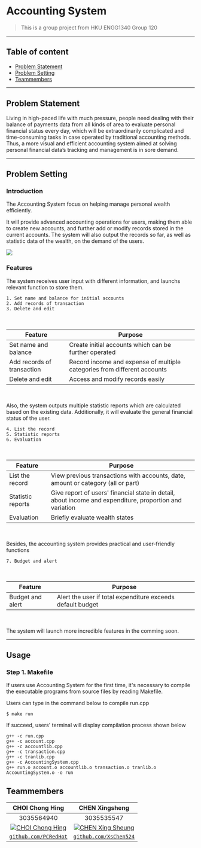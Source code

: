 # Accounting System

> This is a group project from HKU ENGG1340 Group 120

---

## Table of content

- [Problem Statement](#problem-statement)
- [Problem Setting](#problem-setting)
- [Teammembers](#teammembers)

---

## Problem Statement

Living in high-paced life with much pressure, people need dealing with their balance of payments data from all kinds of area to evaluate personal financial status every day, which will be extraordinarily complicated and time-consuming tasks in case operated by traditional accounting methods. Thus, a more visual and efficient accounting system aimed at solving personal financial data’s tracking and management is in sore demand.

---

## Problem Setting


### Introduction


The Accounting System focus on helping manage personal wealth efficiently.

It will provide advanced accounting operations for users, making them able to create new accounts, and further add or modify records stored in the current accounts. The system will also output the records so far, as well as statistic data of the wealth, on the demand of the users.

![](https://img.shields.io/badge/Language-C++-brightgreen.svg)


### Features


The system receives user input with different information, and launchs relevant function to store them.

	1. Set name and balance for initial accounts
	2. Add records of transaction
	3. Delete and edit

&nbsp;

Feature | Purpose
------------- | -------------
Set name and balance  | Create initial accounts which can be further operated
Add records of transaction  | Record income and expense of multiple categories from different accounts
Delete and edit | Access and modify records easily

&nbsp;

Also, the system outputs multiple statistic reports which are calculated based on the existing data. Additionally, it will evaluate the general financial status of the user.

	4. List the record
	5. Statistic reports
	6. Evaluation

&nbsp;

Feature | Purpose
------ | ------
List the record | View previous transactions with accounts, date, amount or category (all or part)
Statistic reports | Give report of users' financial state in detail, about income and expenditure, proportion and variation
Evaluation | Briefly evaluate wealth states

&nbsp;

Besides, the accounting system provides practical and user-friendly functions

	7. Budget and alert

&nbsp;

Feature | Purpose
------ | ------
Budget and alert | Alert the user if total expenditure exceeds default budget

&nbsp;

The system will launch more incredible features in the comming soon.

---

## Usage


### Step 1. Makefile

If users use Accounting System for the first time, it's necessary to compile the executable programs from source files by reading Makefile.

Users can type in the command below to compile run.cpp

    $ make run

If succeed, users' terminal will display compilation process shown below

    g++ -c run.cpp
    g++ -c account.cpp
    g++ -c accountlib.cpp
    g++ -c transaction.cpp
    g++ -c tranlib.cpp
    g++ -c AccountingSystem.cpp
    g++ run.o account.o accountlib.o transaction.o tranlib.o AccountingSystem.o -o run



## Teammembers

| **CHOI Chong Hing** | **CHEN Xingsheng** |
| :---: |:---:|
| 3035564940 | 3035535547 |
| [![CHOI Chong Hing](https://i.imgur.com/elZNX0z.jpg)](https://github.com/PCRedHot)    | [![CHEN Xing Sheung](https://i.imgur.com/xasWEFT.jpg)](https://github.com/XsChen524) |
| <a href="https://github.com/PCRedHot" target="_blank">`github.com/PCRedHot`</a> | <a href="https://github.com/XsChen524" target="_blank">`github.com/XsChen524`</a> |
